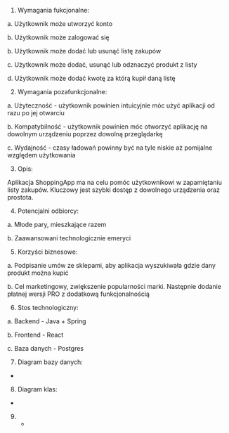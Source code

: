 1. Wymagania fukcjonalne:

  a. Użytkownik może utworzyć konto
  
  b. Użytkownik może zalogować się
  
  b. Użytkownik może dodać lub usunąć listę zakupów
  
  c. Użytkownik może dodać, usunąć lub odznaczyć produkt z listy
  
  d. Użytkownik może dodać kwotę za którą kupił daną listę
  
  
2. Wymagania pozafunkcjonalne:

  a. Użyteczność - użytkownik powinien intuicyjnie móc użyć aplikacji od razu po jej otwarciu
  
  b. Kompatybilność - użytkownik powinien móc otworzyć aplikację na dowolnym urządzeniu poprzez dowolną przeglądarkę
  
  c. Wydajność - czasy ładowań powinny być na tyle niskie aż pomijalne względem użytkowania
  
  
3. Opis:

  Aplikacja ShoppingApp ma na celu pomóc użytkownikowi w zapamiętaniu listy zakupów. Kluczowy jest szybki dostęp z dowolnego urządzenia oraz prostota.
  
4. Potencjalni odbiorcy:

  a. Młode pary, mieszkające razem
  
  b. Zaawansowani technologicznie emeryci
  
  
5. Korzyści biznesowe:

  a. Podpisanie umów ze sklepami, aby aplikacja wyszukiwała gdzie dany produkt można kupić
  
  b. Cel marketingowy, zwiększenie popularności marki. Następnie dodanie płatnej wersji PRO z dodatkową funkcjonalnością
  
  
6. Stos technologiczny:

  a. Backend - Java + Spring
  
  b. Frontend - React
  
  c. Baza danych - Postgres
  
  
7. Diagram bazy danych:

-


8. Diagram klas:

-


9. -
